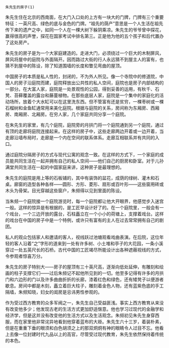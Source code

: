     朱先生的房子(1) 

   朱先生住在北京的西南面，在大门入口处的上方有一块大的门牌，门牌有三个重要特征：一英尺高、绿色的底与金色的门牌。“祖先的荫产”意思是一个人生活在祖先传下来的遗产之中，如同一个人在一棵大树下躲阴乘凉。朱先生的爷爷曾中探花，赢得很高的声誉，探花在国家考试中排名第三。正是他为他的五个孩子和后代置办了这处房产。

   朱先生的房子是为一个大家庭建造的。走进大门，必须绕过一个巨大的木制屏风，屏风将屋中的庭院与外面隔开。因而路过大街的行人永远猜不到屋主人的富有，也猜不到屋中的陈设，除了知道围墙的长度和瞥见弯曲的屋顶。

   中国房子的本质是私人性的，封闭的，不为外人所见。像一个寺院中的修道院，中国人的房子沿庭院而建，庭院释放出公共性的私人空间，庭院也是房子内部结构的一部分。在大富人家，庭院是一处景观性的公园，得到妥善的运用，有秋千、石凳、苔藓覆盖的露台和藤蔓植物。在那些底层人家，庭院是一个集中的家庭化的活动场所，放着个大水缸可以在这里洗东西。但不管富有还是贫穷，一棵枣树或一棵石榴树和金鱼缸通常用来美化庭院。根据与庭院的关系，房间称为东厢房、西厢房、南厢房、北厢房。在穷人家，几个家庭共同分享一个庭院。

   在朱先生的家里，有几个庭院，庭院旁的月拱门将一个庭院通到另一个庭院，通过有顶的走廊将庭院连接起来。在这样的房子中，这些走廊两边开着或一边开着，当走廊沿墙布局时，走廊是一个内在空间的联系体系。走廊互相联系并有共同的入口。

   通过庭院分隔房子的方式与现代公寓的观念一致。在这样的方式下，一个家庭的成员能共同生活在一起并拥有自己的私人空间——他们自己的厨房和卧室。对于儿孙满堂共同生活在一起的中国家庭来讲，这种房子是最理想的。

   朱先生的庭院是用上等的石板铺的，其中有装饰的盆花，成荫的绿树、灌木和石桌。廊窗的造型各种各样——圆形、方形、菱形、扇形或百叶形——这些窗用砖或木头为骨架。目光穿越这些窗户，朱频得以见到里面的陈设。

   当朱频一个庭院接一个庭院游览时，每一个庭院都让他大开眼界，他感觉步入迷宫一般。这样的惊异是有根据的，是工匠早设计好了的。在一个庭院里，一般会有一个戏台，一个三边开放的露台，石柱矗立在一个小小的荷塘上，支撑着戏台。这样的戏台在中国的房子中是一个特例，或许只有富有的主人在过去常常拥有自己的剧团。

   私人的观众包括家人和邀请的客人，视线跃过池塘观看戏曲表演。在后院，这位年轻的客人沿着“之”字形的道来到一处有许多树、小土堆和亭子的大花园，一条小溪穿过一处五英尺长的石桥。古代中国的工匠竭尽所能设计出各种遮蔽视线的方式，令参观者惊喜万分。

   朱先生的房子特别大——房子的屋顶有三十英尺高，逐渐向低处延伸，有雕刻和绘画的柱子支撑它们——过后朱频记不起他所见到的一切。他至多记得有许多的月拱门和六边形的门以及许多曲曲折折的长廊，漆着红色和绿色，还有矮凳子以便游者歇息。房间中都是木刻，矗立着巨大柱子，雕刻着金色人物，还有蓝紫色底的手工隔墙，朱频知晓，妇女的闺房是忌讳男性参观的。

   作为受过西方教育的众多军阀之一，朱先生自己受益匪浅。事实上西方教育从来没有改变他多少；他发现古老的生活方式更加舒适惬意。他也学习过现代的金融学和经济学，但是这并没有改变他的生活方式以及生活观念。朱频初见朱先生身穿西服，而在家里他非常诧异地看到他穿着蓝布的大褂。朱先生六十三岁，着装朴素，但是在重重下垂的眼须和白色胡须之上的那双炯炯有神的眼睛令人过目不忘。他看上去像一位封建时代九品以上的高官，尽管受过现代教育，朱先生依然保持着传统的本色。

